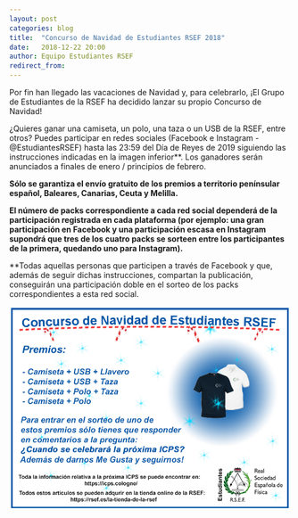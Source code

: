 ```yaml
---
layout: post
categories: blog 
title:  "Concurso de Navidad de Estudiantes RSEF 2018"
date:   2018-12-22 20:00
author: Equipo Estudiantes RSEF
redirect_from:
---
```


Por fin han llegado las vacaciones de Navidad y, para celebrarlo, ¡El Grupo de Estudiantes de la RSEF ha decidido lanzar su propio Concurso de Navidad! 

¿Quieres ganar una camiseta, un polo, una taza o un USB de la RSEF, entre otros? Puedes participar en redes sociales (Facebook e Instagram - @EstudiantesRSEF) hasta las 23:59 del Día de Reyes de 2019 siguiendo las instrucciones indicadas en la imagen inferior**. Los ganadores serán anunciados a finales de enero / principios de febrero. 

<strong>Sólo se garantiza el envío gratuito de los premios a territorio penínsular español, Baleares, Canarias, Ceuta y Melilla.</strong>

<strong>El número de packs correspondiente a cada red social dependerá de la participación registrada en cada plataforma (por ejemplo: una gran participación en Facebook y una participación escasa en Instagram supondrá que tres de los cuatro packs se sorteen entre los participantes de la primera, quedando uno para Instagram).</strong>

**Todas aquellas personas que participen a través de Facebook y que, además de seguir dichas instrucciones, compartan la publicación, conseguirán una participación doble en el sorteo de los packs correspondientes a esta red social. 



![Foto 1](/img/blog/ConcursoNav18.jpg)
 
